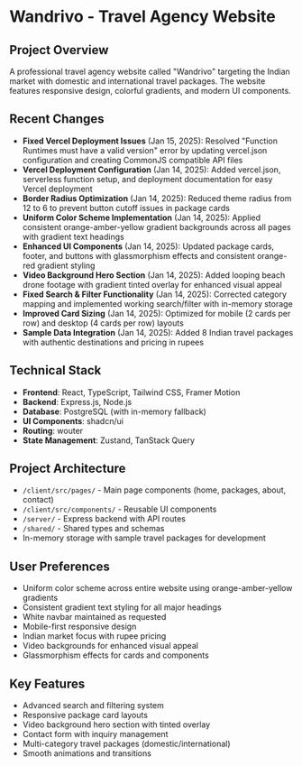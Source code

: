 # Wandrivo - Travel Agency Website

## Project Overview
A professional travel agency website called "Wandrivo" targeting the Indian market with domestic and international travel packages. The website features responsive design, colorful gradients, and modern UI components.

## Recent Changes
- **Fixed Vercel Deployment Issues** (Jan 15, 2025): Resolved "Function Runtimes must have a valid version" error by updating vercel.json configuration and creating CommonJS compatible API files
- **Vercel Deployment Configuration** (Jan 14, 2025): Added vercel.json, serverless function setup, and deployment documentation for easy Vercel deployment
- **Border Radius Optimization** (Jan 14, 2025): Reduced theme radius from 12 to 6 to prevent button cutoff issues in package cards
- **Uniform Color Scheme Implementation** (Jan 14, 2025): Applied consistent orange-amber-yellow gradient backgrounds across all pages with gradient text headings
- **Enhanced UI Components** (Jan 14, 2025): Updated package cards, footer, and buttons with glassmorphism effects and consistent orange-red gradient styling
- **Video Background Hero Section** (Jan 14, 2025): Added looping beach drone footage with gradient tinted overlay for enhanced visual appeal
- **Fixed Search & Filter Functionality** (Jan 14, 2025): Corrected category mapping and implemented working search/filter with in-memory storage
- **Improved Card Sizing** (Jan 14, 2025): Optimized for mobile (2 cards per row) and desktop (4 cards per row) layouts
- **Sample Data Integration** (Jan 14, 2025): Added 8 Indian travel packages with authentic destinations and pricing in rupees

## Technical Stack
- **Frontend**: React, TypeScript, Tailwind CSS, Framer Motion
- **Backend**: Express.js, Node.js
- **Database**: PostgreSQL (with in-memory fallback)
- **UI Components**: shadcn/ui
- **Routing**: wouter
- **State Management**: Zustand, TanStack Query

## Project Architecture
- `/client/src/pages/` - Main page components (home, packages, about, contact)
- `/client/src/components/` - Reusable UI components
- `/server/` - Express backend with API routes
- `/shared/` - Shared types and schemas
- In-memory storage with sample travel packages for development

## User Preferences
- Uniform color scheme across entire website using orange-amber-yellow gradients
- Consistent gradient text styling for all major headings
- White navbar maintained as requested
- Mobile-first responsive design
- Indian market focus with rupee pricing
- Video backgrounds for enhanced visual appeal
- Glassmorphism effects for cards and components

## Key Features
- Advanced search and filtering system
- Responsive package card layouts
- Video background hero section with tinted overlay
- Contact form with inquiry management
- Multi-category travel packages (domestic/international)
- Smooth animations and transitions